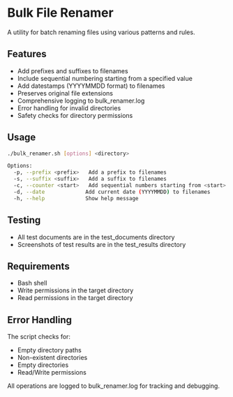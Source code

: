 # Bulk File Renamer

A utility for batch renaming files using various patterns and rules.

## Features

- Add prefixes and suffixes to filenames
- Include sequential numbering starting from a specified value
- Add datestamps (YYYYMMDD format) to filenames
- Preserves original file extensions
- Comprehensive logging to bulk_renamer.log
- Error handling for invalid directories
- Safety checks for directory permissions

## Usage

```bash
./bulk_renamer.sh [options] <directory>

Options:
  -p, --prefix <prefix>   Add a prefix to filenames
  -s, --suffix <suffix>   Add a suffix to filenames
  -c, --counter <start>   Add sequential numbers starting from <start>
  -d, --date             Add current date (YYYYMMDD) to filenames
  -h, --help             Show help message
```

## Testing
- All test documents are in the test_documents directory
- Screenshots of test results are in the test_results directory

## Requirements

- Bash shell
- Write permissions in the target directory
- Read permissions in the target directory

## Error Handling

The script checks for:
- Empty directory paths
- Non-existent directories
- Empty directories
- Read/Write permissions

All operations are logged to bulk_renamer.log for tracking and debugging.